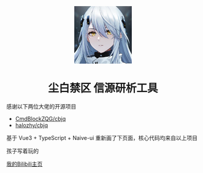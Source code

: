 <p align="center">
<img src="./public/favicon.jpg" width="150">
</p>

<h1 align="center">尘白禁区 信源研析工具</h1>

感谢以下两位大佬的开源项目
- [CmdBlockZQG/cbjq](https://github.com/CmdBlockZQG/cbjq)
- [halozhy/cbjq](https://github.com/halozhy/cbjq)
  

基于 Vue3 + TypeScript + Naive-ui 重新画了下页面，核心代码均来自以上项目

孩子写着玩的

[我的Bilibili主页](https://space.bilibili.com/23598218)